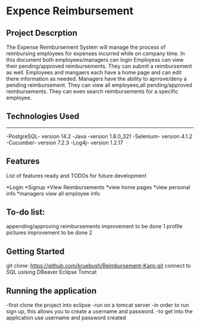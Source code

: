 # Expence Reimbursement
## Project Descrption
The Expense Reimbursement System will manage the process of reimbursing employees for expenses incurred while on company time. In this document both employees/managers can login Employess can view their pending/approved reimbursements. They can submit a reimbursement as well. Employees and mangaers each have a home page and can edit there information as needed. Managers have the ability to aprrove/deny a pending reimbursement. They can view all employees,all pending/approved reimbursements. They can even search reimbursements for a specific employee.

## Technologies Used
***
-PostgreSQL- version 14.2
-Java -version 1.8.0_321
-Selenium- version 4.1.2
-Cucumber- version 7.2.3
-Log4j- version 1.2.17

## Features
List of features ready and TODOs for future development

*Login 
*Signup 
*View Reimbursements
*view home pages
*view personal info
*managers view all employee info

## To-do list:

appending/approving reimbursements improvement to be done 1
profile pictures improvement to be done 2

## Getting Started
git clone: https://github.com/kruebush/Reimbursement-Kami.git 
connect to SQL usising DBeaver
Eclipse
Tomcat

## Running the application
-first clone the project into eclipse
-run on a tomcat server
-in order to run sign up, this allows you to create a username and password.
-to get into the application use username and password created 
